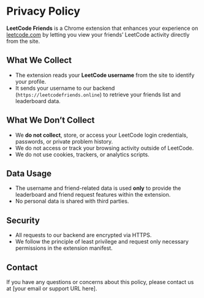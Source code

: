 # Privacy Policy

**LeetCode Friends** is a Chrome extension that enhances your experience on [leetcode.com](https://leetcode.com) by letting you view your friends’ LeetCode activity directly from the site.

## What We Collect

- The extension reads your **LeetCode username** from the site to identify your profile.
- It sends your username to our backend (`https://leetcodefriends.online`) to retrieve your friends list and leaderboard data.

## What We Don’t Collect

- We **do not collect**, store, or access your LeetCode login credentials, passwords, or private problem history.
- We do not access or track your browsing activity outside of LeetCode.
- We do not use cookies, trackers, or analytics scripts.

## Data Usage

- The username and friend-related data is used **only** to provide the leaderboard and friend request features within the extension.
- No personal data is shared with third parties.

## Security

- All requests to our backend are encrypted via HTTPS.
- We follow the principle of least privilege and request only necessary permissions in the extension manifest.

## Contact

If you have any questions or concerns about this policy, please contact us at [your email or support URL here].